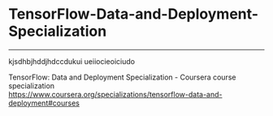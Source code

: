 # TensorFlow-Data-and-Deployment-Specialization
*************************************************************

kjsdhbjhddjhdccdukui
ueiiocieoiciudo




TensorFlow: Data and Deployment Specialization - Coursera course specialization   
https://www.coursera.org/specializations/tensorflow-data-and-deployment#courses


